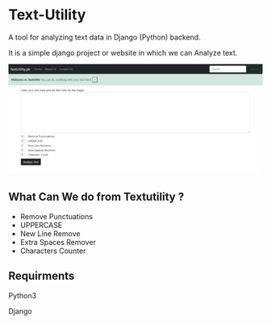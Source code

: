 # Text-Utility
A tool for analyzing text data in Django (Python) backend.

It is a simple django project or website in which we can Analyze text.

![Cover Image](https://github.com/zaheerniazipk/text-utility/blob/main/cover.png)
## What Can We do from Textutility ?
- Remove Punctuations
- UPPERCASE
- New Line Remove
- Extra Spaces Remover
- Characters Counter

## Requirments
Python3

Django
